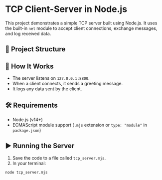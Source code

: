 # TCP Client-Server in Node.js

This project demonstrates a simple TCP server built using Node.js. It uses the built-in `net` module to accept client connections, exchange messages, and log received data.

## 📁 Project Structure


## 🚀 How It Works

- The server listens on `127.0.0.1:8800`.
- When a client connects, it sends a greeting message.
- It logs any data sent by the client.

## 🛠 Requirements

- Node.js (v14+)
- ECMAScript module support (`.mjs` extension or `type: "module"` in `package.json`)

## ▶️ Running the Server

1. Save the code to a file called `tcp_server.mjs`.
2. In your terminal:

```bash
node tcp_server.mjs

